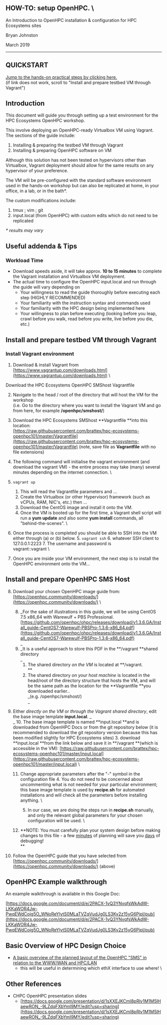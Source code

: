 ## **HOW-TO: setup OpenHPC.** \
An Introduction to OpenHPC installation & configuration for HPC Ecosystems sites

Bryan Johnston

March 2019



---



## QUICKSTART

[Jump to the hands-on practical steps by clicking here.](#bookmark=id.r5m2h0l5cm7x) \
(if link does not work, scroll to "Install and prepare testbed VM through Vagrant")


## Introduction

This document will guide you through setting up a test environment for the HPC Ecosystems OpenHPC workshop.

This involve deploying an OpenHPC-ready Virtualbox VM using Vagrant. The sections of the guide include:



1. Installing & preparing the testbed VM through Vagrant
2. Installing & preparing OpenHPC software on VM

Although this solution has not been tested on hypervisors other than Virtualbox, Vagrant deployment should allow for the same results on any hypervisor of your preference.

The VM will be pre-configured with the standard software environment used in the hands-on workshop but can also be replicated at home, in your office, in a lab, or in the bath*.

The custom modifications include:



1. tmux ; vim ; git 
2. input.local (from OpenHPC) with custom edits which do not need to be replicated

_* results may vary_


## Useful addenda & Tips


### Workload Time



*   Download speeds aside, it will take approx. **10 to 15 minutes** to complete the Vagrant installation and Virtualbox VM deployment.
*   The actual time to configure the OpenHPC input.local and run through the guide will vary depending on
    *   Your willingness to read the guide thoroughly before executing each step (HIGHLY RECOMMENDED)
    *   Your familiarity with the instruction syntax and commands used
    *   Your familiarity with the HPC design being implemented here
    *   Your willingness to plan before executing (looking before you leap, crawl before you walk, read before you write, live before you die, etc.)


## Install and prepare testbed VM through Vagrant


### Install Vagrant environment



1. Download & install Vagrant from [https://www.vagrantup.com/downloads.html](https://www.vagrantup.com/downloads.html) \


Download the HPC Ecosystems OpenHPC SMShost Vagrantfile



2. Navigate to the head / root of the directory that will host the VM for the workshop  \
(i.e. Go to the directory where you want to install the Vagrant VM and go from here, for example **/openhpc/smshost/**)
3. Download the HPC Ecosystems SMShost **Vagrantfile **into this location: \
[https://raw.githubusercontent.com/brattex/hpc-ecosystems-openhpc101/master/Vagrantfile](https://raw.githubusercontent.com/brattex/hpc-ecosystems-openhpc101/master/Vagrantfile) (note, save file as **Vagrantfile** with no file extensions)
4. The following command will initialise the vagrant environment (and download the vagrant VM) - the entire process may take (many) several minutes depending on the internet connection. \

5. `vagrant up`
    1. This will read the Vagrantfile parameters and ...
    2. Create the Virtualbox (or other Hypervisor) framework (such as vCPUs, RAM, NIC's, etc.) then ...
    3. Download the CentOS image and install it onto the VM. 
    4. Once the VM is booted up for the first time, a Vagrant shell script will run a **yum update** and also some **yum install** commands, all "behind-the-scenes". \

6. Once the process is completed you should be able to SSH into the VM either through (a) or (b) below.
    5. `vagrant ssh`
    6. whatever SSH client to 127.0.0.1:2223
    7. The username and password is \
vagrant::vagrant \

7. Once you are inside your VM environment, the next step is to install the OpenHPC environment onto the VM...


## Install and prepare OpenHPC SMS Host



8. Download your chosen OpenHPC image guide from: \
[https://openhpc.community/downloads/](https://openhpc.community/downloads/) \

    8. _For the sake of illustrations in this guide, we will be using CentOS 7.5 x86_64 with Warewulf + PBS Professional. \
[https://github.com/openhpc/ohpc/releases/download/v1.3.6.GA/Install_guide-CentOS7-Warewulf-PBSPro-1.3.6-x86_64.pdf](https://github.com/openhpc/ohpc/releases/download/v1.3.6.GA/Install_guide-CentOS7-Warewulf-PBSPro-1.3.6-x86_64.pdf) \
_
    9. _It is a useful approach to store this PDF in the **/vagrant **shared directory \
_
        1. The shared directory _on the VM_ is located at **/vagrant. \
**
        2. The shared directory _on your host machine_ is located in the head/root of the directory structure that hosts the VM, and will be the same path as the location for the **Vagrantfile **you downloaded earlier.. \
_(e.g. /openhpc/smshost/) \
_
9. Either _directly on the VM_ or _through the Vagrant shared directory_, edit the base image template **input.local**. _ \
_
    10. The base image template is named **input.local **and is downloaded from OpenHPC Docs or from the git repository below (it is recommended to download the git repository version because this has been modified slightly for HPC Ecosystems sites)
        3. download **input.local **from the link below and save it in **/vagrant **(which is accessible in the VM): [https://raw.githubusercontent.com/brattex/hpc-ecosystems-openhpc101/master/input.local](https://raw.githubusercontent.com/brattex/hpc-ecosystems-openhpc101/master/input.local) \

    11. Change appropriate parameters after the "-" symbol in the configuration file
        4. You do not need to be concerned about uncommenting what is not needed for your particular environment; this base image template is used by **recipe.sh** for automated installations and will check all the parameters before installing anything. \

        5. In our case, we are doing the steps run in **recipe.sh** manually, and only the relevant global parameters for your chosen configuration will be used. \

    12. **NOTE: You must carefully plan your system design before making changes to this file - a few <span style="text-decoration:underline;">minutes</span> of planning will save you <span style="text-decoration:underline;">days</span> of debugging! \
**
10. Follow the OpenHPC guide that you have selected from [https://openhpc.community/downloads/](https://openhpc.community/downloads/) (above)




## OpenHPC Example walkthrough

An example walkthrough is available in this Google Doc:

[https://docs.google.com/document/d/e/2PACX-1vQ3YNvqfsWkAdW-LKKaWOR4Jw-PwqEWdCojg5O_WNoReYlytS0MLaTVZqVudJg0LS3Ky2z15yG6Pjpl/pub](https://docs.google.com/document/d/e/2PACX-1vQ3YNvqfsWkAdW-LKKaWOR4Jw-PwqEWdCojg5O_WNoReYlytS0MLaTVZqVudJg0LS3Ky2z15yG6Pjpl/pub)


## Basic Overview of HPC Design Choice



*   [A basic overview of the planned layout of the OpenHPC "SMS" in relation to the WWW/WAN and HPC/LAN](https://docs.google.com/drawings/d/1dLHmKsdG1V1BkKHcwAN7WEJpGx49unMi7xDwe-L4FnQ/edit?usp=sharing)
    *   this will be useful in determining which ethX interface to use where! \



## Other References



*   CHPC OpenHPC presentation slides
    *   [https://docs.google.com/presentation/d/1sXXEJKCml8pRlv1M1M5lHaewRON_-9LZdqFXbYmI9MY/edit?usp=sharing](https://docs.google.com/presentation/d/1sXXEJKCml8pRlv1M1M5lHaewRON_-9LZdqFXbYmI9MY/edit?usp=sharing)
